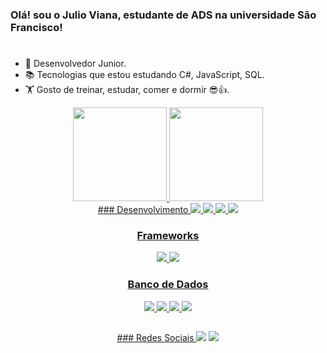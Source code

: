 ### Olá! sou o Julio Viana, estudante de ADS na universidade São Francisco!
#
- 💼 Desenvolvedor Junior.
- 📚 Tecnologias que estou estudando C#, JavaScript, SQL.
- 🏋️ Gosto de treinar, estudar, comer e dormir 😎👍.

<div align="center">
  <a href="https://github.com/vianajulio">
  <img height="150em" src="https://github-readme-stats.vercel.app/api?username=vianajulio&show_icons=true&theme=ocean_dark&include_all_commits=true&count_private=true"/>
  <img height="150em" src="https://github-readme-stats.vercel.app/api/top-langs/?username=vianajulio&layout=compact&langs_count=7&theme=ocean_dark"/>
</div>
  
<div align="center">
  ### Desenvolvimento
  <img src="https://img.shields.io/badge/C%23-239120?style=for-the-badge&logo=c-sharp&logoColor=white">
  <img src="https://img.shields.io/badge/Java-ED8B00?style=for-the-badge&logo=java&logoColor=white">
  <img src="https://img.shields.io/badge/Python-3776AB?style=for-the-badge&logo=python&logoColor=white">
  <img src="https://img.shields.io/badge/JavaScript-F7DF1E?style=for-the-badge&logo=javascript&logoColor=black">

  ### Frameworks
  <img src="https://img.shields.io/badge/Angular-DD0031?style=for-the-badge&logo=angular&logoColor=white">
  <img src="https://img.shields.io/badge/Flutter-02569B?style=for-the-badge&logo=flutter&logoColor=white">

  ### Banco de Dados
  <img src="https://img.shields.io/badge/PostgreSQL-316192?style=for-the-badge&logo=postgresql&logoColor=white">
  <img src="https://img.shields.io/badge/MySQL-005C84?style=for-the-badge&logo=mysql&logoColor=white">
  <img src="https://img.shields.io/badge/Elastic_Search-005571?style=for-the-badge&logo=elasticsearch&logoColor=white">
  <img src="https://img.shields.io/badge/MongoDB-4EA94B?style=for-the-badge&logo=mongodb&logoColor=white">
</div>

##
<div align="center">
   ### Redes Sociais
   <a href="https://www.linkedin.com/in/vianajulio-dev/" target="_blank"><img src="https://img.shields.io/badge/LinkedIn-0077B5?style=for-the-badge&logo=linkedin&logoColor=white" target="_blank"></a>
   <a href="mailto:juliogabrielv8@gmail.com" target="_blank"><img src="https://img.shields.io/badge/Gmail-D14836?style=for-the-badge&logo=gmail&logoColor=white" target="_blank"></a>   
</div>
  
